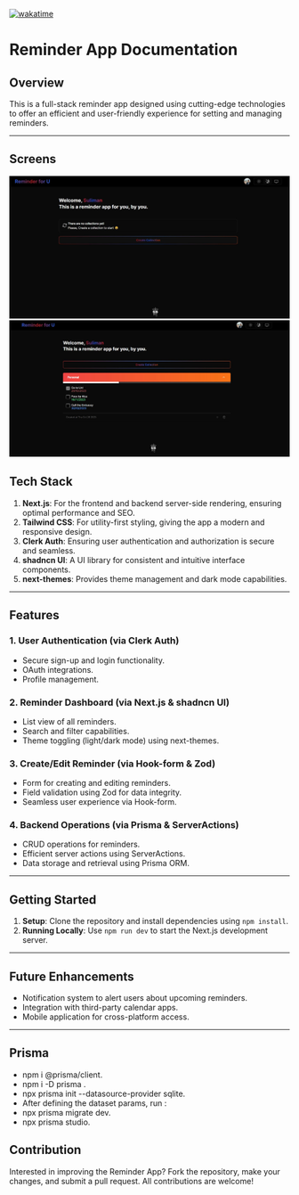 [![wakatime](https://wakatime.com/badge/user/d7fffb39-631e-454c-9cce-bb60e92d14c5/project/018b62e4-6b37-4b36-a870-2cbe502e571b.svg)](https://wakatime.com/badge/user/d7fffb39-631e-454c-9cce-bb60e92d14c5/project/018b62e4-6b37-4b36-a870-2cbe502e571b)

# Reminder App Documentation

## Overview

This is a full-stack reminder app designed using cutting-edge technologies to offer an efficient and user-friendly experience for setting and managing reminders.

---

## Screens

<img src="https://github.com/sulimanbadour1/Reminder_NextJs/blob/main/public/screen1.JPG?raw=true">
<img src="https://github.com/sulimanbadour1/Reminder_NextJs/blob/main/public/screen2.JPG?raw=true">

## Tech Stack

1. **Next.js**: For the frontend and backend server-side rendering, ensuring optimal performance and SEO.
2. **Tailwind CSS**: For utility-first styling, giving the app a modern and responsive design.
3. **Clerk Auth**: Ensuring user authentication and authorization is secure and seamless.
4. **shadncn UI**: A UI library for consistent and intuitive interface components.
5. **next-themes**: Provides theme management and dark mode capabilities.

---

## Features

### 1. User Authentication (via Clerk Auth)

- Secure sign-up and login functionality.
- OAuth integrations.
- Profile management.

### 2. Reminder Dashboard (via Next.js & shadncn UI)

- List view of all reminders.
- Search and filter capabilities.
- Theme toggling (light/dark mode) using next-themes.

### 3. Create/Edit Reminder (via Hook-form & Zod)

- Form for creating and editing reminders.
- Field validation using Zod for data integrity.
- Seamless user experience via Hook-form.

### 4. Backend Operations (via Prisma & ServerActions)

- CRUD operations for reminders.
- Efficient server actions using ServerActions.
- Data storage and retrieval using Prisma ORM.

---

## Getting Started

1. **Setup**: Clone the repository and install dependencies using `npm install`.
2. **Running Locally**: Use `npm run dev` to start the Next.js development server.

---

## Future Enhancements

- Notification system to alert users about upcoming reminders.
- Integration with third-party calendar apps.
- Mobile application for cross-platform access.

---

## Prisma

- npm i @prisma/client.
- npm i -D prisma .
- npx prisma init --datasource-provider sqlite.
- After defining the dataset params, run :
- npx prisma migrate dev.
- npx prisma studio.

## Contribution

Interested in improving the Reminder App? Fork the repository, make your changes, and submit a pull request. All contributions are welcome!
